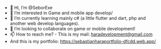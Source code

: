 - 👋 Hi, I’m @SeborExe
- 👀 I’m interested in Game and mobile app develop/
- 🌱 I’m currently learning mainly c# (a little flutter and dart, php and another web develop languages).
- 💞️ I’m looking to collaborate on game or mobile development! 
- 📫 How to reach me? - This is my mail: haradevelopment@gmail.com
- And this is my portfolio: https://sebastianharaportfolio-dfcdd.web.app/

<!---
SeborExe/SeborExe is a ✨ special ✨ repository because its `README.md` (this file) appears on your GitHub profile.
You can click the Preview link to take a look at your changes.
--->
